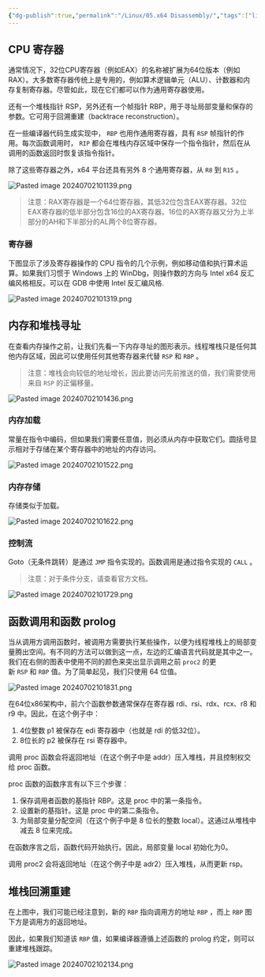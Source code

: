 ```yaml
---
{"dg-publish":true,"permalink":"/Linux/05.x64 Disassembly/","tags":["linux"]}
---
```



## CPU 寄存器

通常情况下，32位CPU寄存器（例如EAX）的名称被扩展为64位版本（例如RAX）。大多数寄存器传统上是专用的，例如算术逻辑单元（ALU）、计数器和内存复制寄存器。尽管如此，现在它们都可以作为通用寄存器使用。

还有一个堆栈指针 RSP，另外还有一个帧指针 RBP，用于寻址局部变量和保存的参数。它可用于回溯重建（backtrace reconstruction）。

在一些编译器代码生成实现中， `RBP` 也用作通用寄存器，具有 `RSP` 帧指针的作用。每次函数调用时， `RIP` 都会在堆栈内存区域中保存一个指令指针，然后在从调用的函数返回时恢复该指令指针。

除了这些寄存器之外，x64 平台还具有另外 8 个通用寄存器，从 `R8` 到 `R15` 。

![Pasted image 20240702101139.png](/img/user/Linux/assert/Pasted%20image%2020240702101139.png)

>注意：RAX寄存器是一个64位寄存器，其低32位包含EAX寄存器。32位EAX寄存器的低半部分包含16位的AX寄存器。16位的AX寄存器又分为上半部分的AH和下半部分的AL两个8位寄存器。

### 寄存器

下图显示了涉及寄存器操作的 CPU 指令的几个示例，例如移动值和执行算术运算。如果我们习惯于 Windows 上的 WinDbg，则操作数的方向与 Intel x64 反汇编风格相反。可以在 GDB 中使用 Intel 反汇编风格.

![Pasted image 20240702101319.png](/img/user/Linux/assert/Pasted%20image%2020240702101319.png)

## 内存和堆栈寻址

在查看内存操作之前，让我们先看一下内存寻址的图形表示。线程堆栈只是任何其他内存区域，因此可以使用任何其他寄存器来代替 `RSP` 和 `RBP` 。

>注意：堆栈会向较低的地址增长，因此要访问先前推送的值，我们需要使用来自 `RSP` 的正偏移量。

![Pasted image 20240702101436.png](/img/user/Linux/assert/Pasted%20image%2020240702101436.png)

### 内存加载

常量在指令中编码，但如果我们需要任意值，则必须从内存中获取它们。圆括号显示相对于存储在某个寄存器中的地址的内存访问。

![Pasted image 20240702101522.png](/img/user/Linux/assert/Pasted%20image%2020240702101522.png)
### 内存存储

存储类似于加载。

![Pasted image 20240702101622.png](/img/user/Linux/assert/Pasted%20image%2020240702101622.png)
### 控制流

Goto（无条件跳转）是通过 `JMP` 指令实现的。函数调用是通过指令实现的 `CALL` 。

>注意：对于条件分支，请查看官方文档。

![Pasted image 20240702101729.png](/img/user/Linux/assert/Pasted%20image%2020240702101729.png)

## 函数调用和函数 prolog

当从调用方调用函数时，被调用方需要执行某些操作，以便为线程堆栈上的局部变量腾出空间。有不同的方法可以做到这一点，左边的汇编语言代码就是其中之一。我们在右侧的图表中使用不同的颜色来突出显示调用之前 `proc2` 的更新 `RSP` 和 `RBP` 值。为了简单起见，我们只使用 64 位值。

![Pasted image 20240702101831.png](/img/user/Linux/assert/Pasted%20image%2020240702101831.png)

在64位x86架构中，前六个函数参数通常保存在寄存器 rdi、rsi、rdx、rcx、r8 和 r9 中。因此，在这个例子中：

1. 4位整数 p1 被保存在 edi 寄存器中（也就是 rdi 的低32位）。
2. 8位长的 p2 被保存在 rsi 寄存器中。

调用 proc 函数会将返回地址（在这个例子中是 addr）压入堆栈，并且控制权交给 proc 函数。

proc 函数的函数序言有以下三个步骤：

1. 保存调用者函数的基指针 RBP。这是 proc 中的第一条指令。
2. 设置新的基指针。这是 proc 中的第二条指令。
3. 为局部变量分配空间（在这个例子中是 8 位长的整数 local）。这通过从堆栈中减去 8 位来完成。

在函数序言之后，函数代码开始执行。因此，局部变量 local 初始化为0。

调用 proc2 会将返回地址（在这个例子中是 adr2）压入堆栈，从而更新 rsp。

## 堆栈回溯重建

在上图中，我们可能已经注意到，新的 `RBP` 指向调用方的地址 `RBP` ，而上 `RBP` 图下方是调用方的返回地址。

因此，如果我们知道该 `RBP` 值，如果编译器遵循上述函数的 prolog 约定，则可以重建堆栈跟踪。

![Pasted image 20240702102134.png](/img/user/Linux/assert/Pasted%20image%2020240702102134.png)
